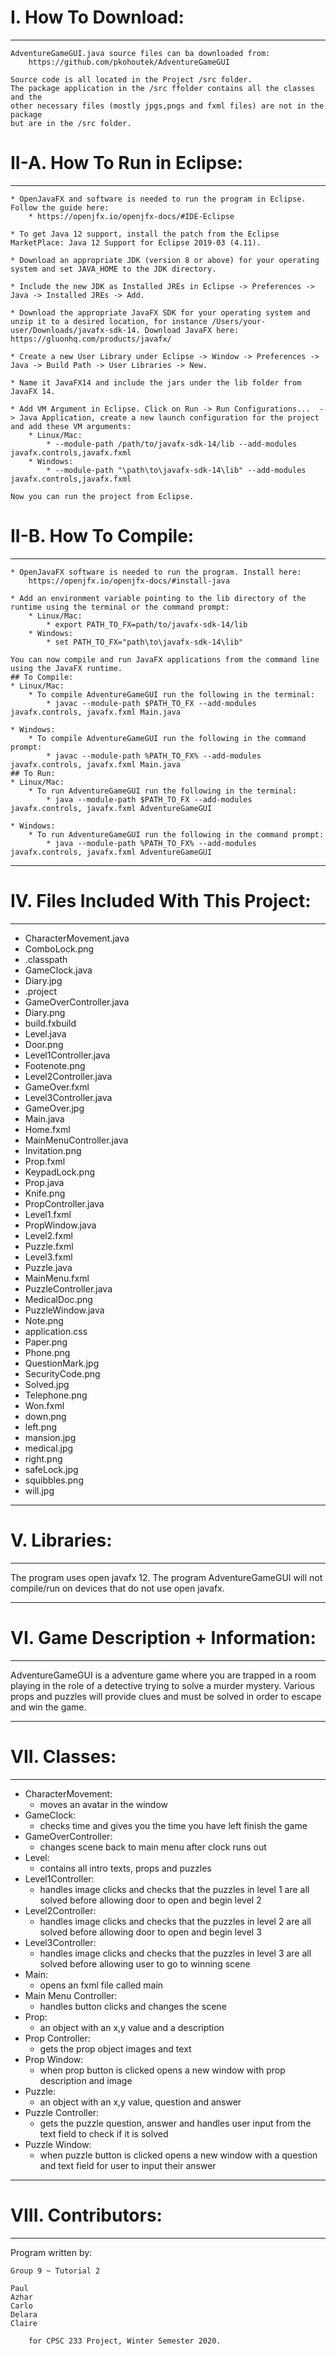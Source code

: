 ﻿
# I. How To Download:
-------------------
	AdventureGameGUI.java source files can ba downloaded from:
		https://github.com/pkohoutek/AdventureGameGUI

	Source code is all located in the Project /src folder.
	The package application in the /src ffolder contains all the classes and the
	other necessary files (mostly jpgs,pngs and fxml files) are not in the package
	but are in the /src folder.

# II-A. How To Run in Eclipse:
-------------------
	* OpenJavaFX and software is needed to run the program in Eclipse. Follow the guide here:
		* https://openjfx.io/openjfx-docs/#IDE-Eclipse
	
	* To get Java 12 support, install the patch from the Eclipse MarketPlace: Java 12 Support for Eclipse 2019-03 (4.11).

	* Download an appropriate JDK (version 8 or above) for your operating system and set JAVA_HOME to the JDK directory.

	* Include the new JDK as Installed JREs in Eclipse -> Preferences -> Java -> Installed JREs -> Add.
		
	* Download the appropriate JavaFX SDK for your operating system and unzip it to a desired location, for instance /Users/your-
	user/Downloads/javafx-sdk-14. Download JavaFX here: https://gluonhq.com/products/javafx/
	
	* Create a new User Library under Eclipse -> Window -> Preferences -> Java -> Build Path -> User Libraries -> New.
	
	* Name it JavaFX14 and include the jars under the lib folder from JavaFX 14.
	
	* Add VM Argument in Eclipse. Click on Run -> Run Configurations...  -> Java Application, create a new launch configuration for the project and add these VM arguments:
		* Linux/Mac:
			* --module-path /path/to/javafx-sdk-14/lib --add-modules javafx.controls,javafx.fxml
		* Windows:
			* --module-path "\path\to\javafx-sdk-14\lib" --add-modules javafx.controls,javafx.fxml
	
	Now you can run the project from Eclipse.
	
# II-B. How To Compile:
-------------------
	* OpenJavaFX software is needed to run the program. Install here:
		https://openjfx.io/openjfx-docs/#install-java
	
	* Add an environment variable pointing to the lib directory of the runtime using the terminal or the command prompt:
		* Linux/Mac:
			* export PATH_TO_FX=path/to/javafx-sdk-14/lib
		* Windows:
			* set PATH_TO_FX="path\to\javafx-sdk-14\lib"

	You can now compile and run JavaFX applications from the command line using the JavaFX runtime.
	## To Compile:
	* Linux/Mac:
		* To compile AdventureGameGUI run the following in the terminal:
			* javac --module-path $PATH_TO_FX --add-modules javafx.controls, javafx.fxml Main.java

	* Windows:
		* To compile AdventureGameGUI run the following in the command prompt:
			* javac --module-path %PATH_TO_FX% --add-modules javafx.controls, javafx.fxml Main.java
	## To Run:
	* Linux/Mac:
		* To run AdventureGameGUI run the following in the terminal:
			* java --module-path $PATH_TO_FX --add-modules javafx.controls, javafx.fxml AdventureGameGUI

	* Windows:
		* To run AdventureGameGUI run the following in the command prompt:
			* java --module-path %PATH_TO_FX% --add-modules javafx.controls, javafx.fxml AdventureGameGUI

--------------------------------------
# IV. Files Included With This Project:
--------------------------------------

* CharacterMovement.java
* ComboLock.png
* .classpath	
* GameClock.java
* Diary.jpg
* .project
* GameOverController.java
* Diary.png
* build.fxbuild
* Level.java
* Door.png
* Level1Controller.java
* Footenote.png
* Level2Controller.java
* GameOver.fxml
* Level3Controller.java
* GameOver.jpg
* Main.java
* Home.fxml
* MainMenuController.java	
* Invitation.png
* Prop.fxml
* KeypadLock.png
* Prop.java
* Knife.png
* PropController.java
* Level1.fxml
* PropWindow.java
* Level2.fxml
* Puzzle.fxml
* Level3.fxml
* Puzzle.java
* MainMenu.fxml
* PuzzleController.java
* MedicalDoc.png
* PuzzleWindow.java
* Note.png
* application.css
* Paper.png
* Phone.png
* QuestionMark.jpg
* SecurityCode.png
* Solved.jpg
* Telephone.png
* Won.fxml
* down.png
* left.png
* mansion.jpg
* medical.jpg
* right.png
* safeLock.jpg
* squibbles.png
* will.jpg

-------------
# V. Libraries:
-------------

The program uses open javafx 12. The program AdventureGameGUI will not compile/run on
devices that do not use open javafx.

-----------------------------------
# VI. Game Description + Information:
-----------------------------------

AdventureGameGUI is a adventure game where you are trapped in a room playing in the
role of a detective trying to solve a murder mystery. Various props and puzzles will
provide clues and must be solved in order to escape and win the game.

-------------
# VII. Classes:
-------------
* CharacterMovement: 
	* moves an avatar in the window​
* GameClock: 
	* checks time and gives you the time you have left finish the game ​
* GameOverController: 
	* changes scene back to main menu after clock runs out​
* Level: 
	* contains all intro texts, props and puzzles​
* Level1Controller: 
	* handles image clicks and checks that the puzzles in level 1 are all solved  before allowing door to open and begin level 2​
* Level2Controller: 
	 * handles image clicks and checks that the puzzles in level 2 are all solved before allowing door to open and begin level 3​
* Level3Controller: 
	 * handles image clicks and checks that the puzzles in level 3 are all solved  before allowing user to go to winning scene​
* Main: 
	 * opens an fxml file called main​
* Main Menu Controller: 
	* handles button clicks and changes the scene​
* Prop: 
	* an object with an x,y value and a description​
* Prop Controller: 
	* gets the prop object images and text​
* Prop Window: 
	* when prop button is clicked opens a new window with prop description and image​
* Puzzle: 
	* an object with an x,y value, question and answer​
* Puzzle Controller: 
	* gets the puzzle question, answer and handles user input from the text field to check if it is solved​
* Puzzle Window: 
	* when puzzle button is clicked opens a new window with a question and text field for user to input their answer

-------------------
# VIII. Contributors:
-------------------

Program written by:

	Group 9 ~ Tutorial 2
	
	Paul
	Azhar
	Carlo
	Delara
	Claire 

		for CPSC 233 Project, Winter Semester 2020.

​
